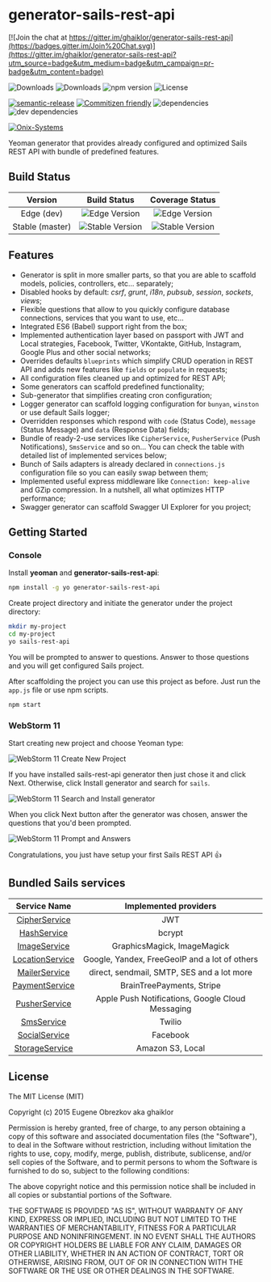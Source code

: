 # generator-sails-rest-api

[![Join the chat at https://gitter.im/ghaiklor/generator-sails-rest-api](https://badges.gitter.im/Join%20Chat.svg)](https://gitter.im/ghaiklor/generator-sails-rest-api?utm_source=badge&utm_medium=badge&utm_campaign=pr-badge&utm_content=badge)

![Downloads](https://img.shields.io/npm/dm/generator-sails-rest-api.svg)
![Downloads](https://img.shields.io/npm/dt/generator-sails-rest-api.svg)
![npm version](https://img.shields.io/npm/v/generator-sails-rest-api.svg)
![License](https://img.shields.io/npm/l/generator-sails-rest-api.svg)

[![semantic-release](https://img.shields.io/badge/%20%20%F0%9F%93%A6%F0%9F%9A%80-semantic--release-e10079.svg)](https://github.com/semantic-release/semantic-release)
[![Commitizen friendly](https://img.shields.io/badge/commitizen-friendly-brightgreen.svg)](http://commitizen.github.io/cz-cli/)
![dependencies](https://img.shields.io/david/ghaiklor/generator-sails-rest-api.svg)
![dev dependencies](https://img.shields.io/david/dev/ghaiklor/generator-sails-rest-api.svg)

[![Onix-Systems](https://cloud.githubusercontent.com/assets/3625244/9819276/b40b6338-58b5-11e5-8800-c42f3ebe1242.png)](http://us.onix-systems.com/)

Yeoman generator that provides already configured and optimized Sails REST API with bundle of predefined features.

## Build Status

| Version         | Build Status                                                                                  | Coverage Status                                                                                  |
|:---------------:|:---------------------------------------------------------------------------------------------:|:------------------------------------------------------------------------------------------------:|
| Edge (dev)      | ![Edge Version](https://img.shields.io/travis/ghaiklor/generator-sails-rest-api/dev.svg)      | ![Edge Version](https://img.shields.io/coveralls/ghaiklor/generator-sails-rest-api/dev.svg)      |
| Stable (master) | ![Stable Version](https://img.shields.io/travis/ghaiklor/generator-sails-rest-api/master.svg) | ![Stable Version](https://img.shields.io/coveralls/ghaiklor/generator-sails-rest-api/master.svg) |

## Features

- Generator is split in more smaller parts, so that you are able to scaffold models, policies, controllers, etc... separately;
- Disabled hooks by default: *csrf*, *grunt*, *i18n*, *pubsub*, *session*, *sockets*, *views*;
- Flexible questions that allow to you quickly configure database connections, services that you want to use, etc...
- Integrated ES6 (Babel) support right from the box;
- Implemented authentication layer based on passport with JWT and Local strategies, Facebook, Twitter, VKontakte, GitHub, Instagram, Google Plus and other social networks;
- Overrides defaults `blueprints` which simplify CRUD operation in REST API and adds new features like `fields` or `populate` in requests;
- All configuration files cleaned up and optimized for REST API;
- Some generators can scaffold predefined functionality;
- Sub-generator that simplifies creating cron configuration;
- Logger generator can scaffold logging configuration for `bunyan`, `winston` or use default Sails logger;
- Overridden responses which respond with `code` (Status Code), `message` (Status Message) and `data` (Response Data) fields;
- Bundle of ready-2-use services like `CipherService`, `PusherService` (Push Notifications), `SmsService` and so on... You can check the table with detailed list of implemented services below;
- Bunch of Sails adapters is already declared in `connections.js` configuration file so you can easily swap between them;
- Implemented useful express middleware like `Connection: keep-alive` and GZip compression. In a nutshell, all what optimizes HTTP performance;
- Swagger generator can scaffold Swagger UI Explorer for you project;

## Getting Started

### Console

Install **yeoman** and **generator-sails-rest-api**:

```bash
npm install -g yo generator-sails-rest-api
```

Create project directory and initiate the generator under the project directory:

```bash
mkdir my-project
cd my-project
yo sails-rest-api
```

You will be prompted to answer to questions. Answer to those questions and you will get configured Sails project.

After scaffolding the project you can use this project as before. Just run the `app.js` file or use npm scripts.

```bash
npm start
```

### WebStorm 11

Start creating new project and choose Yeoman type:

![WebStorm 11 Create New Project](https://cloud.githubusercontent.com/assets/3625244/10912184/ed36dfa6-8250-11e5-8a0a-d64ae0a3a6fc.png)

If you have installed sails-rest-api generator then just chose it and click Next.
Otherwise, click Install generator and search for `sails`.

![WebStorm 11 Search and Install generator](https://cloud.githubusercontent.com/assets/3625244/10912249/40dc99ca-8251-11e5-989d-f0be4efae9b8.png)

When you click Next button after the generator was chosen, answer the questions that you'd been prompted.

![WebStorm 11 Prompt and Answers](https://cloud.githubusercontent.com/assets/3625244/10912293/7b090b4c-8251-11e5-8ec7-2b70c3be197e.png)

Congratulations, you just have setup your first Sails REST API :+1:

## Bundled Sails services

| Service Name                                                          | Implemented providers                            |
|:---------------------------------------------------------------------:|:------------------------------------------------:|
| [CipherService](https://github.com/ghaiklor/sails-service-cipher)     | JWT                                              |
| [HashService](https://github.com/ghaiklor/sails-service-hash)         | bcrypt                                           |
| [ImageService](https://github.com/ghaiklor/sails-service-image)       | GraphicsMagick, ImageMagick                      |
| [LocationService](https://github.com/ghaiklor/sails-service-location) | Google, Yandex, FreeGeoIP and a lot of others    |
| [MailerService](https://github.com/ghaiklor/sails-service-mailer)     | direct, sendmail, SMTP, SES and a lot more       |
| [PaymentService](https://github.com/ghaiklor/sails-service-payment)   | BrainTreePayments, Stripe                        |
| [PusherService](https://github.com/ghaiklor/sails-service-pusher)     | Apple Push Notifications, Google Cloud Messaging |
| [SmsService](https://github.com/ghaiklor/sails-service-sms)           | Twilio                                           |
| [SocialService](https://github.com/ghaiklor/sails-service-social)     | Facebook                                         |
| [StorageService](https://github.com/ghaiklor/sails-service-storage)   | Amazon S3, Local                                 |

## License

The MIT License (MIT)

Copyright (c) 2015 Eugene Obrezkov aka ghaiklor

Permission is hereby granted, free of charge, to any person obtaining a copy
of this software and associated documentation files (the "Software"), to deal
in the Software without restriction, including without limitation the rights
to use, copy, modify, merge, publish, distribute, sublicense, and/or sell
copies of the Software, and to permit persons to whom the Software is
furnished to do so, subject to the following conditions:

The above copyright notice and this permission notice shall be included in all
copies or substantial portions of the Software.

THE SOFTWARE IS PROVIDED "AS IS", WITHOUT WARRANTY OF ANY KIND, EXPRESS OR
IMPLIED, INCLUDING BUT NOT LIMITED TO THE WARRANTIES OF MERCHANTABILITY,
FITNESS FOR A PARTICULAR PURPOSE AND NONINFRINGEMENT. IN NO EVENT SHALL THE
AUTHORS OR COPYRIGHT HOLDERS BE LIABLE FOR ANY CLAIM, DAMAGES OR OTHER
LIABILITY, WHETHER IN AN ACTION OF CONTRACT, TORT OR OTHERWISE, ARISING FROM,
OUT OF OR IN CONNECTION WITH THE SOFTWARE OR THE USE OR OTHER DEALINGS IN THE
SOFTWARE.
